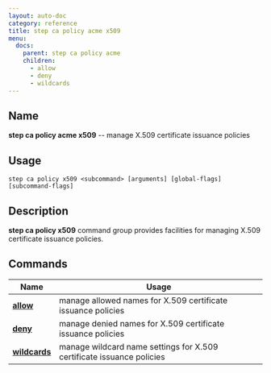 ```yaml
---
layout: auto-doc
category: reference
title: step ca policy acme x509
menu:
  docs:
    parent: step ca policy acme
    children:
      - allow
      - deny
      - wildcards
---
```


## Name
**step ca policy acme x509** -- manage X.509 certificate issuance policies

## Usage

```raw
step ca policy x509 <subcommand> [arguments] [global-flags] [subcommand-flags]
```

## Description

**step ca policy x509** command group provides facilities for managing X.509 certificate issuance policies.

## Commands


| Name | Usage |
|---|---|
| **[allow](allow/)** | manage allowed names for X.509 certificate issuance policies |
| **[deny](deny/)** | manage denied names for X.509 certificate issuance policies |
| **[wildcards](wildcards/)** | manage wildcard name settings for X.509 certificate issuance policies |

